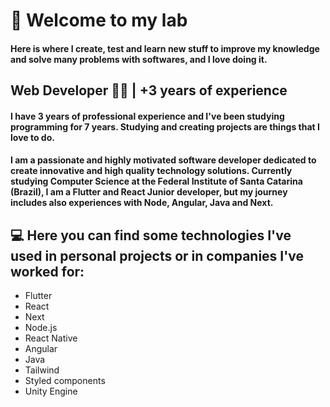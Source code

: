   # 🧪 Welcome to my lab
  #### Here is where I create, test and learn new stuff to improve my knowledge and solve many problems with softwares, and I love doing it.
  
  ## Web Developer 👨‍💻 | +3 years of experience
  
  #### I have 3 years of professional experience and I've been studying programming for 7 years. Studying and creating projects are things that I love to do.
  #### I am a passionate and highly motivated software developer dedicated to create innovative and high quality technology solutions. Currently studying Computer Science at the Federal Institute of Santa Catarina (Brazil), I am a Flutter and React Junior developer, but my journey includes also experiences with Node, Angular, Java and Next.

  
  ## 💻 Here you can find some technologies I've used in personal projects or in companies I've worked for:
  - Flutter
  - React
  - Next
  - Node.js
  - React Native
  - Angular
  - Java
  - Tailwind
  - Styled components
  - Unity Engine
